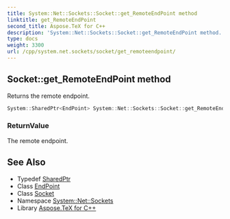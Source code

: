```yaml
---
title: System::Net::Sockets::Socket::get_RemoteEndPoint method
linktitle: get_RemoteEndPoint
second_title: Aspose.TeX for C++
description: 'System::Net::Sockets::Socket::get_RemoteEndPoint method. Returns the remote endpoint in C++.'
type: docs
weight: 3300
url: /cpp/system.net.sockets/socket/get_remoteendpoint/
---
```

## Socket::get_RemoteEndPoint method


Returns the remote endpoint.

```cpp
System::SharedPtr<EndPoint> System::Net::Sockets::Socket::get_RemoteEndPoint()
```


### ReturnValue

The remote endpoint.

## See Also

* Typedef [SharedPtr](../../../system/sharedptr/)
* Class [EndPoint](../../../system.net/endpoint/)
* Class [Socket](../)
* Namespace [System::Net::Sockets](../../)
* Library [Aspose.TeX for C++](../../../)
